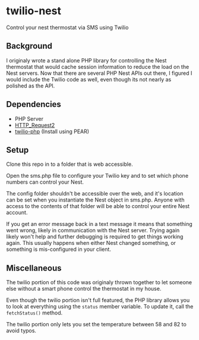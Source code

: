 # twilio-nest

Control your nest thermostat via SMS using Twilio

## Background

I originaly wrote a stand alone PHP library for controlling the
Nest thermostat that would cache session information to reduce
the load on the Nest servers.  Now that there are several
PHP Nest APIs out there, I figured I would include the Twilio
code as well, even though its not nearly as polished as the 
API.


## Dependencies

* PHP Server
* [HTTP_Request2](http://pear.php.net/package/HTTP_Request2)
* [twilio-php](https://github.com/twilio/twilio-php) (Install using PEAR)

## Setup

Clone this repo in to a folder that is web accessible.  

Open the sms.php file to configure your Twilio key and to
set which phone numbers can control your Nest.

The config folder shouldn't be accessible over the web, and it's
location can be set when you instantiate the Nest object in
sms.php.  Anyone with access to the contents of that folder
will be able to control your entire Nest account.

If you get an error message back in a text message it means
that something went wrong, likely in communication with the 
Nest server.  Trying again likely won't help and further
debugging is required to get things working again.  This
usually happens when either Nest changed something, or
something is mis-configured in your client.

## Miscellaneous

The twilio portion of this code was originaly thrown together
to let someone else without a smart phone control the thermostat
in my house.  

Even though the twilio portion isn't full featured, the PHP 
library allows you to look at everything using the `status`
member variable.  To update it, call the `fetchStatus()` method.

The twilio portion only lets you set the temperature between 58 and 
82 to avoid typos.
